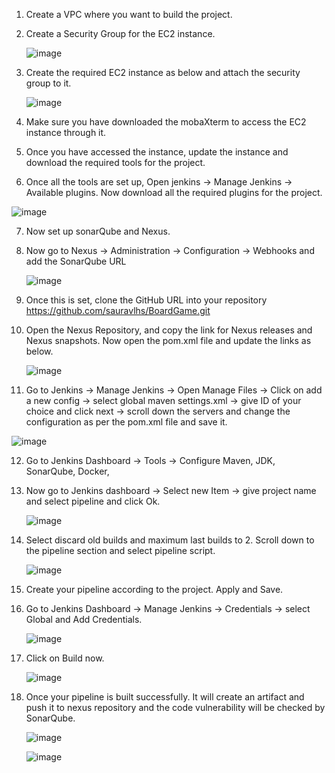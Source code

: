 1. Create a VPC where you want to build the project.
2. Create a Security Group for the EC2 instance.

   ![image](https://github.com/sauravlhs/BoardGame/assets/67467237/ea55db13-b4a2-42f6-8e8b-48c36a5c1d73)
   
3. Create the required EC2 instance as below and attach the security group to it.
 
   ![image](https://github.com/sauravlhs/BoardGame/assets/67467237/08743e68-0bf6-43a7-9af0-d2ae9c523dcd)
   
4. Make sure you have downloaded the mobaXterm to access the EC2 instance through it.
5. Once you have accessed the instance, update the instance and download the required tools for the project.
6. Once all the tools are set up, Open jenkins -> Manage Jenkins -> Available plugins. Now download all the required plugins for the project.
   
![image](https://github.com/sauravlhs/BoardGame/assets/67467237/d5c63c2a-bc49-4504-89a7-5922398fab9e)

7. Now set up sonarQube and Nexus.
8. Now go to Nexus -> Administration -> Configuration -> Webhooks and add the SonarQube URL
   
   ![image](https://github.com/sauravlhs/BoardGame/assets/67467237/1e63ba8c-7fd5-402c-b0bf-2048306cecb8)

9. Once this is set, clone the GitHub URL into your repository https://github.com/sauravlhs/BoardGame.git
10. Open the Nexus Repository, and copy the link for Nexus releases and Nexus snapshots. Now open the pom.xml file and update the links as below.

    ![image](https://github.com/sauravlhs/BoardGame/assets/67467237/b74373c3-ebdb-4b90-a34d-0a388d312d95)

11. Go to Jenkins -> Manage Jenkins -> Open Manage Files -> Click on add a new config -> select global maven settings.xml -> give ID of your choice and click next -> scroll down the servers and change the configuration as per the pom.xml file and save it.

![image](https://github.com/sauravlhs/BoardGame/assets/67467237/e295911c-55f2-4961-8920-4e5dd6e27a21)

12. Go to Jenkins Dashboard -> Tools -> Configure Maven, JDK, SonarQube, Docker, 

13. Now go to Jenkins dashboard -> Select new Item -> give project name and select pipeline and click Ok.

    ![image](https://github.com/sauravlhs/BoardGame/assets/67467237/aba85d1b-3b94-4718-8246-0eb3f666c51c)


14. Select discard old builds and maximum last builds to 2. Scroll down to the pipeline section and select pipeline script. 

     ![image](https://github.com/sauravlhs/BoardGame/assets/67467237/06df155d-9bc0-4ce2-975d-5a67b96663b6)

15. Create your pipeline according to the project. Apply and Save.
16. Go to Jenkins Dashboard -> Manage Jenkins -> Credentials -> select Global and Add Credentials.

    ![image](https://github.com/sauravlhs/BoardGame/assets/67467237/ce56b258-9c4c-4cb3-bb4b-89294a0851e1)

17. Click on Build now.

    ![image](https://github.com/sauravlhs/BoardGame/assets/67467237/b754b802-0220-4136-b968-31860323db69)

18. Once your pipeline is built successfully. It will create an artifact and push it to nexus repository and the code vulnerability will be checked by SonarQube.

    ![image](https://github.com/sauravlhs/BoardGame/assets/67467237/73d44577-9c97-4c93-98a5-3950019e545d)

    ![image](https://github.com/sauravlhs/BoardGame/assets/67467237/5badc558-910c-456c-9bc5-03b93dad7b11)





    








